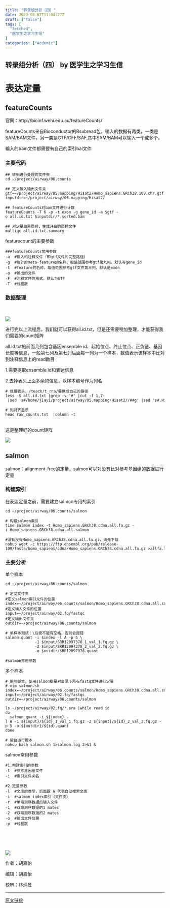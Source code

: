 ```yaml
---
title: "转录组分析（四）"
date: 2023-03-07T11:04:27Z
draft: ["false"]
tags: [
  "fetched",
  "医学生之学习生信"
]
categories: ["Acdemic"]
---
```

转录组分析（四） by 医学生之学习生信
------
<div><h1><span>表达定量</span></h1><h2><span>featureCounts</span></h2><p>官网：http://bioinf.wehi.edu.au/featureCounts/</p><p>featureCounts来自Bioconductor的Rsubread包，输入的数据有两类，一类是SAM/BAM文件，另一类是GTF/GFF/SAF,其中SAM/BAM可以输入一个或多个。</p><p>输入的bam文件都需要有自己的索引bai文件</p><h3><span>主要代码</span></h3><pre><code><span>#</span><span><span># 转到进行处理的文件夹</span></span><br>cd ~/project/airway/06.counts<br><span><br>#</span><span><span># 定义输入输出文件夹</span></span><br>gtf=~/project/airway/05.mapping/Hisat2/Homo_sapiens.GRCh38.109.chr.gtf.gz<br>inputdir=~/project/airway/05.mapping/Hisat2/<br><span><br>#</span><span><span># featureCounts对bam文件进行计数</span></span><br>featureCounts -T 6 -p -t exon -g gene_id -a $gtf -o all.id.txt $inputdir/*.sorted.bam<br><span><br>#</span><span><span># 对定量结果质控，生成详细的质控文件</span></span><br>multiqc all.id.txt.summary<br></code></pre><p>featurecount的主要参数</p><pre><code><span>#</span><span><span>##featureCounts常用参数</span></span><br>-a  #输入的注释文件（即gtf文件的完整路径）<br>-g  #统计的meta-feature的名称，取值范围参考gtf第九列。默认写gene_id<br>-t  #feature的名称，取值范围参考gtf文件第三列，默认是exon<br>-o  #输出的文件<br>-F  #注释文件的格式，默认为GTF<br>-T  #线程数<br></code></pre><h3><span>数据整理</span></h3><p><br></p><p><img data-galleryid="" data-ratio="0.4239073196419168" data-s="300,640" data-src="https://mmbiz.qpic.cn/mmbiz_png/dgYTF46r3icbmzhbDxICxhspia0CZsCyib0s2sbTT52icKMndr5na8omN2LHEUddNaibq64pSOMme70DQUpRFpfibnmw/640?wx_fmt=png" data-type="png" data-w="1899" src="https://mmbiz.qpic.cn/mmbiz_png/dgYTF46r3icbmzhbDxICxhspia0CZsCyib0s2sbTT52icKMndr5na8omN2LHEUddNaibq64pSOMme70DQUpRFpfibnmw/640?wx_fmt=png"></p><p>进行完以上流程后，我们就可以获得all.id.txt，但是还需要稍加整理，才能获得我们需要的count矩阵</p><p>all.id.txt的前面几列包含基因ensemble id、起始位点、终止位点、正负链、基因长度等信息，一般第七列及第七列后面每一列为一个样本，数值表示该样本中比对到注释信息上的read数目</p><p>1.需要提取ensemble id和表达信息</p><p>2.去掉表头上面多余的信息，以样本编号作为列名</p><pre><code><span>#</span><span> 处理表头，/teach/t_rna/要换成自己的路径</span><br>less -S all.id.txt |grep -v '#' |cut -f 1,7- |sed 's#/home/jiayi/project/airway/05.mapping/Hisat2//##g' |sed 's#.Hisat_aln.sorted.bam##g' &gt;raw_counts.txt<br><span><br>#</span><span> 列对齐显示</span><br>head raw_counts.txt  |column -t</code></pre><p><br>这是整理好的count矩阵</p><p><img data-galleryid="" data-ratio="0.6915807560137457" data-s="300,640" data-src="https://mmbiz.qpic.cn/mmbiz_png/dgYTF46r3icbmzhbDxICxhspia0CZsCyib07FGkJSMptoicveQ3fmJsvbQibld8XVwc8wACGzRUvxT4RkdplEv4qSeg/640?wx_fmt=png" data-type="png" data-w="1164" src="https://mmbiz.qpic.cn/mmbiz_png/dgYTF46r3icbmzhbDxICxhspia0CZsCyib07FGkJSMptoicveQ3fmJsvbQibld8XVwc8wACGzRUvxT4RkdplEv4qSeg/640?wx_fmt=png"></p><h2><span>salmon</span></h2><p>salmon：alignment-free的定量，salmon可以对没有比对参考基因组的数据进行定量</p><h3><span>构建索引</span></h3><p>在表达定量之前，需要建立salmon专用的索引</p><pre><code>cd ~/project/airway/06.counts/salmon<br><span><br>#</span><span> 构建salmon索引</span><br>time salmon index -t Homo_sapiens.GRCh38.cdna.all.fa.gz -i Homo_sapiens.GRCh38.cdna.all.salmon<br><span><br>#</span><span>没有没有Homo_sapiens.GRCh38.cdna.all.fa.gz，请先下载</span><br>nohup wget -c https://ftp.ensembl.org/pub/release-109/fasta/homo_sapiens/cdna/Homo_sapiens.GRCh38.cdna.all.fa.gz &gt;allfa.log<br></code></pre><h3><span>主要分析</span></h3><p>单个样本</p><pre><code><span>cd ~/project/airway/06.counts/salmon</span><br><span><br>#</span><span> 定义文件夹</span><br><span>#</span><span>定义salmon索引文件的位置</span><br><span>index=~/project/airway/06.counts/salmon/Homo_sapiens.GRCh38.cdna.all.salmon/</span><br><span>#</span><span>定义输入文件的位置</span><br><span>input=~/project/airway/02.fq/fastqc</span><br><span>#</span><span>定义输出文件夹</span><br><span>outdir=~/project/airway/06.counts/salmon</span><br><span><br>#</span><span> 单样本测试：\后面不能有空格，否则会报错</span><br><span>salmon quant -i $index -l A -p 5 \</span><br><span>             -1 $input/SRR12097378_1_val_1.fq.gz \</span><br><span>             -2 $input/SRR12097378_2_val_2.fq.gz \</span><br><span>             -o $outdir/SRR12097378.quant</span><br><span><br>#</span><span>salmon常用参数</span><span></span><br></code></pre><p>多个样本</p><pre><code><span>#</span><span> 编写脚本，使用salmon批量对目录下所有fastq文件进行定量</span><br><span>#</span><span> vim salmon.sh</span><br>index=~/project/airway/06.counts/salmon/Homo_sapiens.GRCh38.cdna.all.salmon/<br>input=~/project/airway/02.fq/fastqc<br>outdir=~/project/airway/06.counts/salmon<br><br>ls ~/project/airway/02.fq/*.sra |while read id <br>do<br>  salmon quant -i ${index} -l A -1 ${input}/${id}_1_val_1.fq.gz -2 ${input}/${id}_2_val_2.fq.gz -p 5 -o ${outdir}/${id}.quant<br>done<br><span><br>#</span><span> 后台运行脚本</span><br>nohup bash salmon.sh 1&gt;salmon.log 2&gt;&amp;1 &amp;<br></code></pre><p>salmon常用参数</p><pre><code><span>#</span><span>1.构建索引的参数</span><br>-t  #参考基因组文件<br>-i  #索引文件夹名<br><span><br>#</span><span>2.定量参数</span><br>-l  #文库的类型，后面跟 A 代表自动搜索文库<br>-i  #salmon index索引（文件夹）<br>-r  #单端测序数据的输入文件<br>-1  #双端测序数据的1 mates<br>-2  #双端测序数据的2 mates<br>-o  #输出文件位置<br>-p  #线程数</code></pre><p><br></p><p><br></p><p><img data-ratio="0.64" data-s="300,640" data-src="https://mmbiz.qpic.cn/mmbiz_jpg/dgYTF46r3icYVrMHp60henChZoJE9Ty5IlFw5eDmZC4lZFpwgeJtn0O7F7Yv6ia8tYdh2Uwpv8aURu2u6oF74QeA/640?wx_fmt=jpeg" data-type="jpeg" data-w="1000" src="https://mmbiz.qpic.cn/mmbiz_jpg/dgYTF46r3icYVrMHp60henChZoJE9Ty5IlFw5eDmZC4lZFpwgeJtn0O7F7Yv6ia8tYdh2Uwpv8aURu2u6oF74QeA/640?wx_fmt=jpeg"></p><p>作者：胡嘉怡</p><p>编辑：胡嘉怡<br></p><p>校审：林炳昱</p><p><mp-style-type data-value="3"></mp-style-type></p></div>  
<hr>
<a href="https://mp.weixin.qq.com/s/sMeg87EgX8poikvuLjOr2g",target="_blank" rel="noopener noreferrer">原文链接</a>
